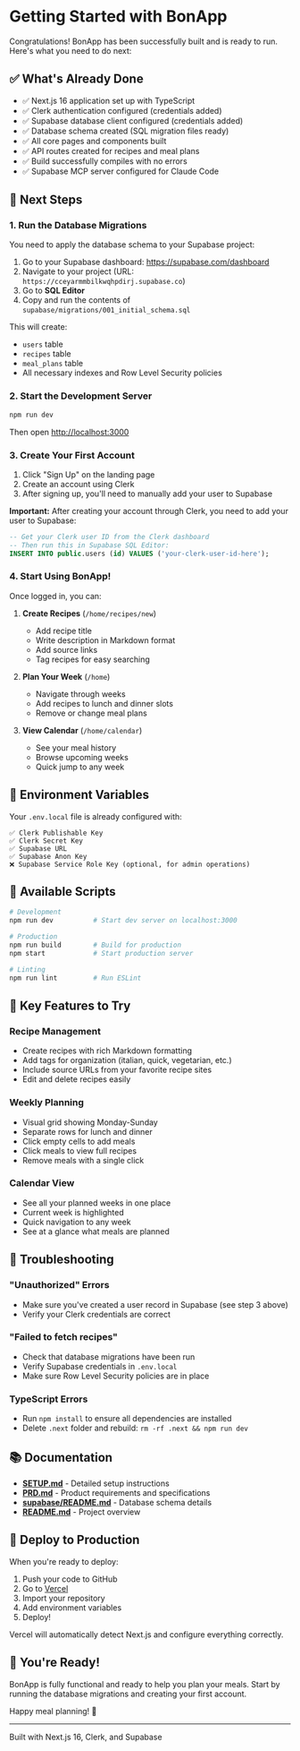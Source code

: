 # Getting Started with BonApp

Congratulations! BonApp has been successfully built and is ready to run. Here's what you need to do next:

## ✅ What's Already Done

- ✅ Next.js 16 application set up with TypeScript
- ✅ Clerk authentication configured (credentials added)
- ✅ Supabase database client configured (credentials added)
- ✅ Database schema created (SQL migration files ready)
- ✅ All core pages and components built
- ✅ API routes created for recipes and meal plans
- ✅ Build successfully compiles with no errors
- ✅ Supabase MCP server configured for Claude Code

## 🚀 Next Steps

### 1. Run the Database Migrations

You need to apply the database schema to your Supabase project:

1. Go to your Supabase dashboard: https://supabase.com/dashboard
2. Navigate to your project (URL: `https://cceyarmmbilkwqhpdirj.supabase.co`)
3. Go to **SQL Editor**
4. Copy and run the contents of `supabase/migrations/001_initial_schema.sql`

This will create:
- `users` table
- `recipes` table
- `meal_plans` table
- All necessary indexes and Row Level Security policies

### 2. Start the Development Server

```bash
npm run dev
```

Then open [http://localhost:3000](http://localhost:3000)

### 3. Create Your First Account

1. Click "Sign Up" on the landing page
2. Create an account using Clerk
3. After signing up, you'll need to manually add your user to Supabase

**Important:** After creating your account through Clerk, you need to add your user to Supabase:

```sql
-- Get your Clerk user ID from the Clerk dashboard
-- Then run this in Supabase SQL Editor:
INSERT INTO public.users (id) VALUES ('your-clerk-user-id-here');
```

### 4. Start Using BonApp!

Once logged in, you can:

1. **Create Recipes** (`/home/recipes/new`)
   - Add recipe title
   - Write description in Markdown format
   - Add source links
   - Tag recipes for easy searching

2. **Plan Your Week** (`/home`)
   - Navigate through weeks
   - Add recipes to lunch and dinner slots
   - Remove or change meal plans

3. **View Calendar** (`/home/calendar`)
   - See your meal history
   - Browse upcoming weeks
   - Quick jump to any week

## 📝 Environment Variables

Your `.env.local` file is already configured with:

```env
✅ Clerk Publishable Key
✅ Clerk Secret Key
✅ Supabase URL
✅ Supabase Anon Key
❌ Supabase Service Role Key (optional, for admin operations)
```

## 🔧 Available Scripts

```bash
# Development
npm run dev          # Start dev server on localhost:3000

# Production
npm run build        # Build for production
npm start            # Start production server

# Linting
npm run lint         # Run ESLint
```

## 🎨 Key Features to Try

### Recipe Management
- Create recipes with rich Markdown formatting
- Add tags for organization (italian, quick, vegetarian, etc.)
- Include source URLs from your favorite recipe sites
- Edit and delete recipes easily

### Weekly Planning
- Visual grid showing Monday-Sunday
- Separate rows for lunch and dinner
- Click empty cells to add meals
- Click meals to view full recipes
- Remove meals with a single click

### Calendar View
- See all your planned weeks in one place
- Current week is highlighted
- Quick navigation to any week
- See at a glance what meals are planned

## 🐛 Troubleshooting

### "Unauthorized" Errors
- Make sure you've created a user record in Supabase (see step 3 above)
- Verify your Clerk credentials are correct

### "Failed to fetch recipes"
- Check that database migrations have been run
- Verify Supabase credentials in `.env.local`
- Make sure Row Level Security policies are in place

### TypeScript Errors
- Run `npm install` to ensure all dependencies are installed
- Delete `.next` folder and rebuild: `rm -rf .next && npm run dev`

## 📚 Documentation

- **[SETUP.md](./SETUP.md)** - Detailed setup instructions
- **[PRD.md](./PRD.md)** - Product requirements and specifications
- **[supabase/README.md](./supabase/README.md)** - Database schema details
- **[README.md](./README.md)** - Project overview

## 🚀 Deploy to Production

When you're ready to deploy:

1. Push your code to GitHub
2. Go to [Vercel](https://vercel.com)
3. Import your repository
4. Add environment variables
5. Deploy!

Vercel will automatically detect Next.js and configure everything correctly.

## 🎉 You're Ready!

BonApp is fully functional and ready to help you plan your meals. Start by running the database migrations and creating your first account.

Happy meal planning! 🥗

---

Built with Next.js 16, Clerk, and Supabase
